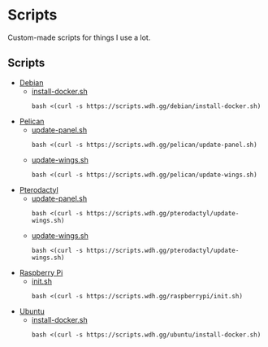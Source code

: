 # Scripts
Custom-made scripts for things I use a lot.

## Scripts
- [Debian](/debian)
  - [install-docker.sh](/debian/install-docker.sh)
    ```
    bash <(curl -s https://scripts.wdh.gg/debian/install-docker.sh)
    ```
- [Pelican](/pelican)
  - [update-panel.sh](/pelican/update-panel.sh)
    ```
    bash <(curl -s https://scripts.wdh.gg/pelican/update-panel.sh)
    ```
  - [update-wings.sh](/pelican/update-wings.sh)
    ```
    bash <(curl -s https://scripts.wdh.gg/pelican/update-wings.sh)
    ```
- [Pterodactyl](/pterodactyl)
  - [update-panel.sh](/pterodactyl/update-panel.sh)
    ```
    bash <(curl -s https://scripts.wdh.gg/pterodactyl/update-wings.sh)
    ```
  - [update-wings.sh](/pterodactyl/update-wings.sh)
    ```
    bash <(curl -s https://scripts.wdh.gg/pterodactyl/update-wings.sh)
    ```
- [Raspberry Pi](/raspberrypi)
  - [init.sh](/raspberrypi/init.sh)
    ```
    bash <(curl -s https://scripts.wdh.gg/raspberrypi/init.sh)
    ```
- [Ubuntu](/ubuntu)
  - [install-docker.sh](/ubuntu/install-docker.sh)
    ```
    bash <(curl -s https://scripts.wdh.gg/ubuntu/install-docker.sh)
    ```
